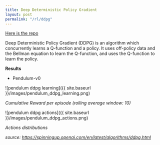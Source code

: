 ```yaml
---
title: Deep Deterministic Policy Gradient
layout: post
permalink: "/rl/ddpg"
---
```


[Here is the repo](https://github.com/BenoitLeguay/DDPG)

Deep Deterministic Policy Gradient (DDPG) is an algorithm which  concurrently learns a Q-function and a policy. It uses off-policy data and the Bellman equation to learn the Q-function, and uses the Q-function to learn the policy. 

**Results**

- Pendulum-v0

![pendulum ddpg learning]({{ site.baseurl }}/images/pendulum_ddpg_learning.png)

*Cumulative Reward per episode (rolling average window: 10)*

![pendulum ddpg actions]({{ site.baseurl }}/images/pendulum_ddpg_actions.png)

*Actions distributions*



*source: https://spinningup.openai.com/en/latest/algorithms/ddpg.html*